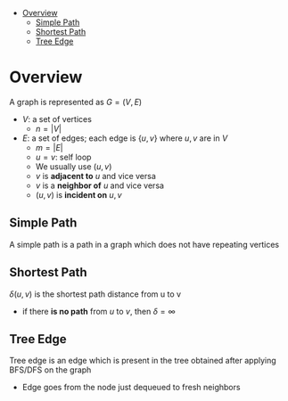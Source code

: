 - [Overview](#overview)
  - [Simple Path](#simple-path)
  - [Shortest Path](#shortest-path)
  - [Tree Edge](#tree-edge)

# Overview

A graph is represented as $G=\left(V, E\right)$

- $V$: a set of vertices
  - $n = \left| V \right|$
- $E$: a set of edges; each edge is $\{u, v\}$ where $u, v$ are in $V$
  - $m = \left| E \right|$
  - $u = v$: self loop
  - We usually use $\left(u, v\right)$
  - $v$ is **adjacent to** $u$ and vice versa
  - $v$ is a **neighbor of** $u$ and vice versa
  - $\left(u, v\right)$ is **incident on** $u, v$

## Simple Path

A simple path is a path in a graph which does not have repeating vertices

## Shortest Path

$\delta\left(u, v\right)$ is the shortest path distance from u to v

- if there **is no path** from $u$ to $v$, then $\delta = \infty$

## Tree Edge

Tree edge is an edge which is present in the tree obtained after applying
BFS/DFS on the graph

- Edge goes from the node just dequeued to fresh neighbors
